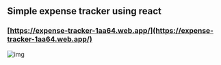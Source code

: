 ## Simple expense tracker using react
### [https://expense-tracker-1aa64.web.app/](https://expense-tracker-1aa64.web.app/)

![img](https://firebasestorage.googleapis.com/v0/b/expense-tracker-1aa64.appspot.com/o/Screenshot%20from%202021-06-03%2006-36-38.png?alt=media&token=ede2ff86-b296-4ea8-ad23-b83717f9d825)
